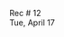 
<div class="recitation">
<div class="column_date">
<p markdown="block">

Rec # 12 <br>
Tue, April 17

</p>          
</div>

<div class="column_recitation">
<p markdown="block">


</p>        
</div>

</div>
